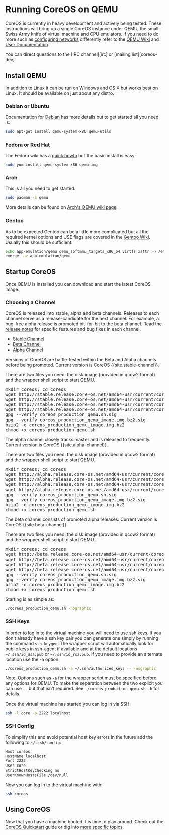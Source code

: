 # Running CoreOS on QEMU

CoreOS is currently in heavy development and actively being tested.
These instructions will bring up a single CoreOS instance under QEMU,
the small Swiss Army knife of virtual machine and CPU emulators.
If you need to do more such as [configuring networks][qemunet]
differently refer to the [QEMU Wiki][qemuwiki] and [User
Documentation][qemudoc].

You can direct questions to the [IRC channel][irc] or [mailing
list][coreos-dev].

[qemunet]: http://wiki.qemu.org/Documentation/Networking
[qemuwiki]: http://wiki.qemu.org/Manual
[qemudoc]: http://qemu.weilnetz.de/qemu-doc.html


## Install QEMU

In addition to Linux it can be run on Windows and OS X but works best on
Linux. It should be available on just about any distro.

### Debian or Ubuntu

Documentation for [Debian][qemudeb] has more details but to get started
all you need is:

```sh
sudo apt-get install qemu-system-x86 qemu-utils
```

[qemudeb]: https://wiki.debian.org/QEMU

### Fedora or Red Hat

The Fedora wiki has a [quick howto][qemufed] but the basic install is easy:

```sh
sudo yum install qemu-system-x86 qemu-img
```

[qemufed]: https://fedoraproject.org/wiki/How_to_use_qemu

### Arch

This is all you need to get started:

```sh
sudo pacman -S qemu
```

More details can be found on [Arch's QEMU wiki page](https://wiki.archlinux.org/index.php/Qemu).

### Gentoo

As to be expected Gentoo can be a little more complicated but all the
required kernel options and USE flags are covered in the [Gentoo
Wiki][qemugen]. Usually this should be sufficient:

```sh
echo app-emulation/qemu qemu_softmmu_targets_x86_64 virtfs xattr >> /etc/portage/package.use
emerge -av app-emulation/qemu
```

[qemugen]: http://wiki.gentoo.org/wiki/QEMU


## Startup CoreOS

Once QEMU is installed you can download and start the latest CoreOS
image.

### Choosing a Channel

CoreOS is released into stable, alpha and beta channels. Releases to each channel serve as a release-candidate for the next channel. For example, a bug-free alpha release is promoted bit-for-bit to the beta channel. Read the [release notes]({{site.baseurl}}/releases) for specific features and bug fixes in each channel.

<div id="qemu-images">
  <ul class="nav nav-tabs">
    <li class="active"><a href="#stable" data-toggle="tab">Stable Channel</a></li>
    <li><a href="#beta" data-toggle="tab">Beta Channel</a></li>
    <li><a href="#alpha" data-toggle="tab">Alpha Channel</a></li>
  </ul>
  <div class="tab-content coreos-docs-image-table">
    <div class="tab-pane active" id="stable">
      <div class="channel-info">
        <p>Versions of CoreOS are battle-tested within the Beta and Alpha channels before being promoted. Current version is CoreOS {{site.stable-channel}}.</p>
       </div>
      <p>There are two files you need: the disk image (provided in qcow2
      format) and the wrapper shell script to start QEMU.</p>
      <pre>mkdir coreos; cd coreos
wget http://stable.release.core-os.net/amd64-usr/current/coreos_production_qemu.sh
wget http://stable.release.core-os.net/amd64-usr/current/coreos_production_qemu.sh.sig
wget http://stable.release.core-os.net/amd64-usr/current/coreos_production_qemu_image.img.bz2
wget http://stable.release.core-os.net/amd64-usr/current/coreos_production_qemu_image.img.bz2.sig
gpg --verify coreos_production_qemu.sh.sig
gpg --verify coreos_production_qemu_image.img.bz2.sig
bzip2 -d coreos_production_qemu_image.img.bz2
chmod +x coreos_production_qemu.sh</pre>
    </div>
    <div class="tab-pane" id="alpha">
      <div class="channel-info">
        <p>The alpha channel closely tracks master and is released to frequently.  Current version is CoreOS {{site.alpha-channel}}.</p>
      </div>
      <p>There are two files you need: the disk image (provided in qcow2
      format) and the wrapper shell script to start QEMU.</p>
      <pre>mkdir coreos; cd coreos
wget http://alpha.release.core-os.net/amd64-usr/current/coreos_production_qemu.sh
wget http://alpha.release.core-os.net/amd64-usr/current/coreos_production_qemu.sh.sig
wget http://alpha.release.core-os.net/amd64-usr/current/coreos_production_qemu_image.img.bz2
wget http://alpha.release.core-os.net/amd64-usr/current/coreos_production_qemu_image.img.bz2.sig
gpg --verify coreos_production_qemu.sh.sig
gpg --verify coreos_production_qemu_image.img.bz2.sig
bzip2 -d coreos_production_qemu_image.img.bz2
chmod +x coreos_production_qemu.sh</pre>
    </div>
    <div class="tab-pane" id="beta">
      <div class="channel-info">
        <p>The beta channel consists of promoted alpha releases. Current version is CoreOS {{site.beta-channel}}.</p>
      </div>
      <p>There are two files you need: the disk image (provided in qcow2
      format) and the wrapper shell script to start QEMU.</p>
      <pre>mkdir coreos; cd coreos
wget http://beta.release.core-os.net/amd64-usr/current/coreos_production_qemu.sh
wget http://beta.release.core-os.net/amd64-usr/current/coreos_production_qemu.sh.sig
wget http://beta.release.core-os.net/amd64-usr/current/coreos_production_qemu_image.img.bz2
wget http://beta.release.core-os.net/amd64-usr/current/coreos_production_qemu_image.img.bz2.sig
gpg --verify coreos_production_qemu.sh.sig
gpg --verify coreos_production_qemu_image.img.bz2.sig
bzip2 -d coreos_production_qemu_image.img.bz2
chmod +x coreos_production_qemu.sh</pre>
    </div>
  </div>
</div>

Starting is as simple as:

```sh
./coreos_production_qemu.sh -nographic
```

### SSH Keys

In order to log in to the virtual machine you will need to use ssh keys.
If you don't already have a ssh key pair you can generate one simply by
running the command `ssh-keygen`. The wrapper script will automatically
look for public keys in ssh-agent if available and at the default
locations `~/.ssh/id_dsa.pub` or `~/.ssh/id_rsa.pub`. If you need to
provide an alternate location use the -a option:

```sh
./coreos_production_qemu.sh -a ~/.ssh/authorized_keys -- -nographic
```

Note: Options such as `-a` for the wrapper script must be specified before
any options for QEMU. To make the separation between the two explicit
you can use `--` but that isn't required. See
`./coreos_production_qemu.sh -h` for details.

Once the virtual machine has started you can log in via SSH:

```sh
ssh -l core -p 2222 localhost
```

### SSH Config

To simplify this and avoid potential host key errors in the future add
the following to `~/.ssh/config`:

```sh
Host coreos
HostName localhost
Port 2222
User core
StrictHostKeyChecking no
UserKnownHostsFile /dev/null
```

Now you can log in to the virtual machine with:

```sh
ssh coreos
```

## Using CoreOS

Now that you have a machine booted it is time to play around.
Check out the [CoreOS Quickstart]({{site.baseurl}}/docs/quickstart) guide or dig into [more specific topics]({{site.baseurl}}/docs).
